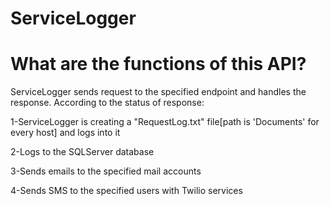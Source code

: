 # ServiceLogger
<h1>What are the functions of this API?</h1>
<p>ServiceLogger sends request to the specified endpoint and handles the response. According to the status of response:</p>
<p>1-ServiceLogger is creating a "RequestLog.txt" file[path is 'Documents' for every host] and logs into it</p>
<p>2-Logs to the SQLServer database</p>
<p>3-Sends emails to the specified mail accounts</p>
<p>4-Sends SMS to the specified users with Twilio services</p>
